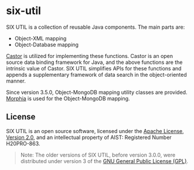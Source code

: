 # six-util

SIX UTIL is a collection of reusable Java components. The main parts are:
* Object-XML mapping
* Object-Database mapping

[Castor](http://castor.codehaus.org/) 
is utilized for implementing these functions. 
Castor is an open source data binding framework for Java, and 
the above functions are the intrinsic value of Castor. 
SIX UTIL simplifies APIs for these functions and appends a supplementary framework 
of data search in the object-oriented manner.

Since version 3.5.0, Object-MongoDB mapping utility classes are provided. 
[Morphia](https://github.com/jmkgreen/morphia) is used for the Object-MongoDB mapping.

## License 
SIX UTIL is an open source software, licensed under the 
[Apache License, Version 2.0](http://www.apache.org/licenses/), 
and an intellectual property of AIST: Registered Number H20PRO-863.

> Note: The older versions of SIX UTIL, before version 3.0.0, were distributed 
under version 3 of the [GNU General Public License (GPL)](http://www.gnu.org/licenses/gpl.html).


